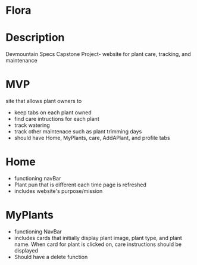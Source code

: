 # Flora

# Description
Devmountain Specs Capstone Project- website for plant care, tracking, and maintenance

# MVP
site that allows plant owners to 
* keep tabs on each plant owned
* find care intructions for each plant
* track watering
* track other maintenace such as plant trimming days
* should have Home, MyPlants, care, AddAPlant, and profile tabs

# Home
* functioning navBar
* Plant pun that is different each time page is refreshed
* includes website's purpose/mission

# MyPlants
* functioning NavBar 
* includes cards that initially display plant image, plant type, and plant name.
When card for plant is clicked on, care instructions should be displayed
* Should have a delete function



